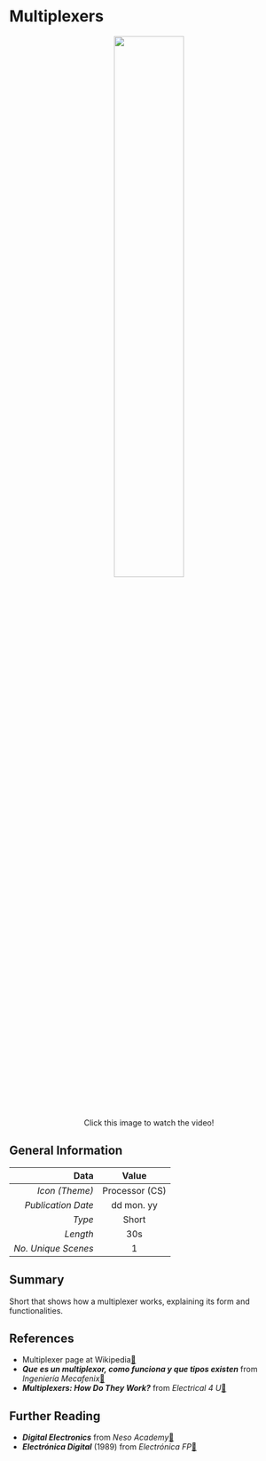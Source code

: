 # Multiplexers

<center>
<a href="https://www.youtube.com/@ph0nsy" style="text-decoration: none; color: white;">
      <image style="width: 50%; border-radius: 10%" src="https://github.com/ph0nsy/Ph0nsyTalksYT/blob/main/src/scenes/multiplexer_short/assets/Multiplexer.png?raw=true"/>
</a><br>
Click this image to watch the video!
</center>

## General Information
<center>

| Data                   | Value            |
|-----------------------:|:----------------:|
| *Icon (Theme)*      	 | Processor (CS)   |
| *Publication Date* 	 | dd mon. yy       |
| *Type*             	 | Short            |
| *Length*           	 | 30s              |
| *No. Unique Scenes*    | 1                |
</center>

## Summary

Short that shows how a multiplexer works, explaining its form and functionalities.

## References

+ Multiplexer page at Wikipedia<a href="https://en.wikipedia.org/wiki/Multiplexer">🔗</a>
+ ___Que es un multiplexor, como funciona y que tipos existen___ from _Ingeniería Mecafenix_<a href="https://www.ingmecafenix.com/electronica/componentes/multiplexor/">🔗</a>
+ ___Multiplexers: How Do They Work?___ from _Electrical 4 U_<a href="https://www.electrical4u.com/multiplexer/#google_vignette">🔗</a>

## Further Reading

+ ___Digital Electronics___ from _Neso Academy_<a href="https://www.youtube.com/watch?v=M0mx8S05v60&list=PLBlnK6fEyqRjMH3mWf6kwqiTbT798eAOm&pp=iAQB">🔗</a> 
+ ___Electrónica Digital___ (1989) from _Electrónica FP_<a href="https://www.youtube.com/playlist?list=PLuzS0jdNRVvpQmCxFV4S2eqfji90BnDub">🔗</a> 

